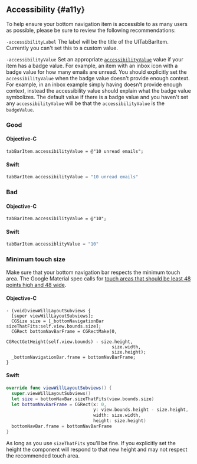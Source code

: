## Accessibility {#a11y}

To help ensure your bottom navigation item is accessible to as many users as possible, please
be sure to review the following recommendations:

 `-accessibilityLabel` The label will be the title of the UITabBarItem. Currently you can't set this to a custom value.

`-accessibilityValue`  Set an appropriate
[`accessibilityValue`](https://developer.apple.com/documentation/uikit/uiaccessibilityelement/1619583-accessibilityvalue)
value if your item has a badge value. For example, an item with an inbox icon with a badge value for how many
emails are unread. You should explicitly set the `accessibilityValue` when the badge value doesn't provide enough context. For example, in an inbox example simply having doesn't provide enough context, instead the accessibility value should explain what the badge value symbolizes. The default value if there is a badge value and you haven't set any `accessibilityValue` will be that the `accessibilityValue` is the `badgeValue`.

### Good

#### Objective-C
```objc
tabBarItem.accessibilityValue = @"10 unread emails";
```


#### Swift
```swift
tabBarItem.accessibilityValue = "10 unread emails"
```

### Bad

#### Objective-C
```objc
tabBarItem.accessibilityValue = @"10";
``` 
#### Swift
```swift
tabBarItem.accessiblityValue = "10"
```

### Minimum touch size

Make sure that your bottom navigation bar respects the minimum touch area. The Google Material spec calls for [touch areas that should be least 48 points high and 48 wide](https://material.io/design/layout/spacing-methods.html#touch-click-targets). 

#### Objective-C
```objc
- (void)viewWillLayoutSubviews {
  [super viewWillLayoutSubviews];
  CGSize size = [_bottomNavigationBar sizeThatFits:self.view.bounds.size];
  CGRect bottomNavBarFrame = CGRectMake(0, 
                                        CGRectGetHeight(self.view.bounds) - size.height,
                                        size.width,
                                        size.height);
  _bottomNavigationBar.frame = bottomNavBarFrame;
}

```

#### Swift
```swift
override func viewWillLayoutSubviews() {
  super.viewWillLayoutSubviews()
  let size = bottomNavBar.sizeThatFits(view.bounds.size)
  let bottomNavBarFrame = CGRect(x: 0,
                                 y: view.bounds.height - size.height,
                                 width: size.width,
                                 height: size.height)
  bottomNavBar.frame = bottomNavBarFrame
}

```
As long as you use `sizeThatFits` you'll be fine. If you explicitly set the height the component will respond to that new height and may not respect the recommended touch area.
